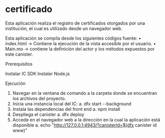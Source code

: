 # certificado

Esta aplicación realiza el registro de certificados otorgados por una institución, el cual es utilizado desde un navegador web.

Esta aplicación se compila desde los siguientes códigos fuente:
•	index.html -> Contiene la ejecución de la vista accesible por el usuario.
•	Main.mo -> contiene la definición del actor y los métodos expuestos por este canister.

Prerequisitos

Instalar IC SDK
Instalar Node.js

Ejecución
1.	Navegar en la ventana de comando a la carpeta donde se encuentran los archivos del proyecto.
2.	Inicia una instancia local del IC:
a.	dfx start --background
3.	Instala las dependencias del front end
a.	npm install
4.	Despliega el canister
a.	dfx deploy
5.	Accede en el navegador web a la dirección en la cual la aplicación está disponible
a.	echo "http://127.0.0.1:4943/?canisterId=$(dfx canister id www)"
